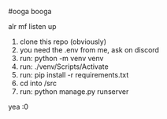 #ooga booga

alr mf listen up

1. clone this repo (obviously)
2. you need the .env from me, ask on discord
3. run: python -m venv venv
4. run: ./venv/Scripts/Activate
5. run: pip install -r requirements.txt
6. cd into /src
7. run: python manage.py runserver

yea :0
